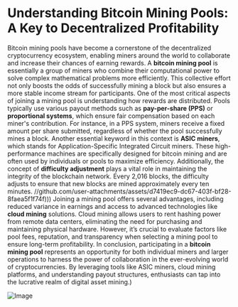 # Understanding Bitcoin Mining Pools: A Key to Decentralized Profitability
Bitcoin mining pools have become a cornerstone of the decentralized cryptocurrency ecosystem, enabling miners around the world to collaborate and increase their chances of earning rewards. A **bitcoin mining pool** is essentially a group of miners who combine their computational power to solve complex mathematical problems more efficiently. This collective effort not only boosts the odds of successfully mining a block but also ensures a more stable income stream for participants.
One of the most critical aspects of joining a mining pool is understanding how rewards are distributed. Pools typically use various payout methods such as **pay-per-share (PPS)** or **proportional systems**, which ensure fair compensation based on each miner's contribution. For instance, in a PPS system, miners receive a fixed amount per share submitted, regardless of whether the pool successfully mines a block.
Another essential keyword in this context is **ASIC miners**, which stands for Application-Specific Integrated Circuit miners. These high-performance machines are specifically designed for bitcoin mining and are often used by individuals or pools to maximize efficiency. Additionally, the concept of **difficulty adjustment** plays a vital role in maintaining the integrity of the blockchain network. Every 2,016 blocks, the difficulty adjusts to ensure that new blocks are mined approximately every ten minutes.
 //github.com/user-attachments/assets/d7419ec9-dc67-403f-bf28-8faea5f1f74f)))
Joining a mining pool offers several advantages, including reduced variance in earnings and access to advanced technologies like **cloud mining** solutions. Cloud mining allows users to rent hashing power from remote data centers, eliminating the need for purchasing and maintaining physical hardware. However, it’s crucial to evaluate factors like pool fees, reputation, and transparency when selecting a mining pool to ensure long-term profitability.
In conclusion, participating in a **bitcoin mining pool** represents an opportunity for both individual miners and larger operations to harness the power of collaboration in the ever-evolving world of cryptocurrencies. By leveraging tools like ASIC miners, cloud mining platforms, and understanding payout structures, enthusiasts can tap into the lucrative realm of digital asset mining.)


![Image](https://github.com/user-attachments/assets/d7419ec9-dc67-403f-bf28-8faea5f1f74f)